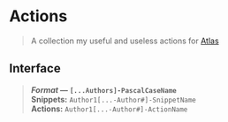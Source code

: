 # Actions
> A collection my useful and useless actions for [Atlas](https://atlas.bot)

## Interface
> ***Format* — `[...Authors]-PascalCaseName`**\
  **Snippets:** `Author1[...-Author#]-SnippetName`\
  **Actions:** `Author1[...-Author#]-ActionName`

